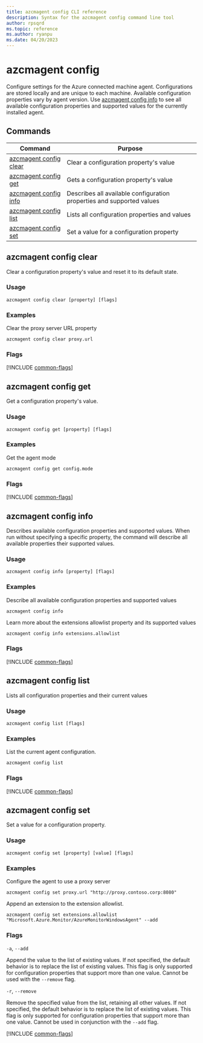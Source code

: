 ```yaml
---
title: azcmagent config CLI reference
description: Syntax for the azcmagent config command line tool
author: rpsqrd
ms.topic: reference
ms.author: ryanpu
ms.date: 04/20/2023
---
```


# azcmagent config

Configure settings for the Azure connected machine agent. Configurations are stored locally and are unique to each machine. Available configuration properties vary by agent version. Use [azcmagent config info](#azcmagent-config-info) to see all available configuration properties and supported values for the currently installed agent.

## Commands

| Command | Purpose |
| ------- | ------- |
| [azcmagent config clear](#azcmagent-config-clear) | Clear a configuration property's value |
| [azcmagent config get](#azcmagent-config-get) | Gets a configuration property's value |
| [azcmagent config info](#azcmagent-config-info) | Describes all available configuration properties and supported values |
| [azcmagent config list](#azcmagent-config-list) | Lists all configuration properties and values |
| [azcmagent config set](#azcmagent-config-set) | Set a value for a configuration property |

## azcmagent config clear

Clear a configuration property's value and reset it to its default state.

### Usage

```
azcmagent config clear [property] [flags]
```

### Examples

Clear the proxy server URL property

```
azcmagent config clear proxy.url
```

### Flags

[!INCLUDE [common-flags](includes/azcmagent-common-flags.md)]

## azcmagent config get

Get a configuration property's value.

### Usage

```
azcmagent config get [property] [flags]
```

### Examples

Get the agent mode

```
azcmagent config get config.mode
```

### Flags

[!INCLUDE [common-flags](includes/azcmagent-common-flags.md)]

## azcmagent config info

Describes available configuration properties and supported values. When run without specifying a specific property, the command will describe all available properties their supported values.

### Usage

```
azcmagent config info [property] [flags]
```

### Examples

Describe all available configuration properties and supported values

```
azcmagent config info
```

Learn more about the extensions allowlist property and its supported values

```
azcmagent config info extensions.allowlist
```

### Flags

[!INCLUDE [common-flags](includes/azcmagent-common-flags.md)]

## azcmagent config list

Lists all configuration properties and their current values

### Usage

```
azcmagent config list [flags]
```

### Examples

List the current agent configuration.

```
azcmagent config list
```

### Flags

[!INCLUDE [common-flags](includes/azcmagent-common-flags.md)]

## azcmagent config set

Set a value for a configuration property.

### Usage

```
azcmagent config set [property] [value] [flags]
```

### Examples

Configure the agent to use a proxy server

```
azcmagent config set proxy.url "http://proxy.contoso.corp:8080"
```

Append an extension to the extension allowlist.

```
azcmagent config set extensions.allowlist "Microsoft.Azure.Monitor/AzureMonitorWindowsAgent" --add
```

### Flags

`-a`, `--add`

Append the value to the list of existing values. If not specified, the default behavior is to replace the list of existing values. This flag is only supported for configuration properties that support more than one value. Cannot be used with the `--remove` flag.

`-r`, `--remove`

Remove the specified value from the list, retaining all other values. If not specified, the default behavior is to replace the list of existing values. This flag is only supported for configuration properties that support more than one value. Cannot be used in conjunction with the `--add` flag.

[!INCLUDE [common-flags](includes/azcmagent-common-flags.md)]
